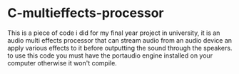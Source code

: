 # C-multieffects-processor
This is a piece of code i did for my final year project in university, it is an audio multi effects processor that can stream audio from an audio device an apply various effects to it before outputting the sound through the speakers. to use this code you must have the portaudio engine installed on your computer otherwise it won't compile.
